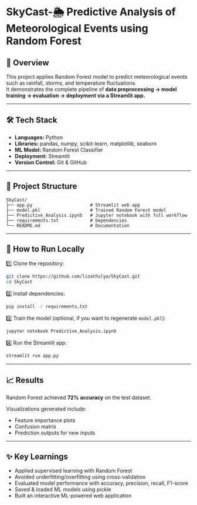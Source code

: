 # SkyCast-🌦️ Predictive Analysis of Meteorological Events using Random Forest

## 📌 Overview
This project applies Random Forest model to predict meteorological events such as rainfall, storms, and temperature fluctuations.  
It demonstrates the complete pipeline of **data preprocessing → model training → evaluation → deployment via a Streamlit app.**

---

## 🛠️ Tech Stack
- **Languages:** Python  
- **Libraries:** pandas, numpy, scikit-learn, matplotlib, seaborn  
- **ML Model:** Random Forest Classifier  
- **Deployment:** Streamlit  
- **Version Control:** Git & GitHub  

---

## 📂 Project Structure
```
SkyCast/
├── app.py                      # Streamlit web app
├── model.pkl                   # Trained Random Forest model
├── Predictive_Analysis.ipynb   # Jupyter notebook with full workflow
├── requirements.txt            # Dependencies
└── README.md                   # Documentation
```

---

## 🚀 How to Run Locally

1️⃣ Clone the repository:
```bash
git clone https://github.com/lizathulya/SkyCast.git
cd SkyCast
```

2️⃣ Install dependencies:
```bash
pip install -r requirements.txt
```

3️⃣ Train the model (optional, if you want to regenerate `model.pkl`):
```bash
jupyter notebook Predictive_Analysis.ipynb
```

4️⃣ Run the Streamlit app:
```bash
streamlit run app.py
```

---

## 📈 Results
Random Forest achieved **72% accuracy** on the test dataset.  

Visualizations generated include:
- Feature importance plots  
- Confusion matrix  
- Prediction outputs for new inputs  

---

## ✨ Key Learnings
- Applied supervised learning with Random Forest  
- Avoided underfitting/overfitting using cross-validation  
- Evaluated model performance with accuracy, precision, recall, F1-score  
- Saved & loaded ML models using pickle  
- Built an interactive ML-powered web application  
